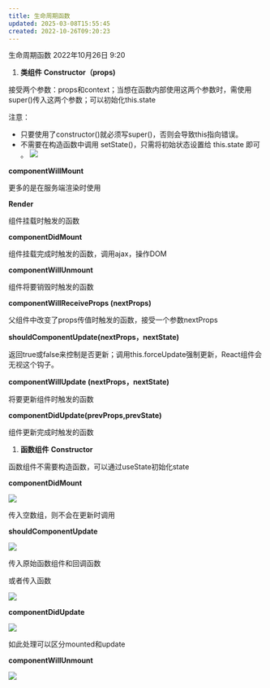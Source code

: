 ```yaml
---
title: 生命周期函数
updated: 2025-03-08T15:55:45
created: 2022-10-26T09:20:23
---
```


生命周期函数
2022年10月26日
9:20

1.  **类组件**
**Constructor（props)**

接受两个参数：props和context；当想在函数内部使用这两个参数时，需使用super()传入这两个参数；可以初始化this.state

注意：
- 只要使用了constructor()就必须写super()，否则会导致this指向错误。
- 不需要在构造函数中调用 setState()，只需将初始状态设置给 this.state 即可 。
![](C:\Users\hvgub\AppData\Local\Temp\第一笔记本\pandoc/media/image1.png)

**componentWillMount**

更多的是在服务端渲染时使用

**Render**

组件挂载时触发的函数

**componentDidMount**

组件挂载完成时触发的函数，调用ajax，操作DOM

**componentWillUnmount**

组件将要销毁时触发的函数

**componentWillReceiveProps (nextProps)**

父组件中改变了props传值时触发的函数，接受一个参数nextProps

**shouldComponentUpdate(nextProps，nextState)**

返回true或false来控制是否更新；调用this.forceUpdate强制更新，React组件会无视这个钩子。

**componentWillUpdate (nextProps，nextState)**

将要更新组件时触发的函数

**componentDidUpdate(prevProps,prevState)**

组件更新完成时触发的函数

1.  **函数组件**
**Constructor**

函数组件不需要构造函数，可以通过useState初始化state

**componentDidMount**

![](C:\Users\hvgub\AppData\Local\Temp\第一笔记本\pandoc/media/image2.png)

传入空数组，则不会在更新时调用

**shouldComponentUpdate**

![](C:\Users\hvgub\AppData\Local\Temp\第一笔记本\pandoc/media/image3.png)

传入原始函数组件和回调函数

或者传入函数

![](C:\Users\hvgub\AppData\Local\Temp\第一笔记本\pandoc/media/image4.png)

**componentDidUpdate**

![](C:\Users\hvgub\AppData\Local\Temp\第一笔记本\pandoc/media/image5.png)

如此处理可以区分mounted和update

**componentWillUnmount**

![](C:\Users\hvgub\AppData\Local\Temp\第一笔记本\pandoc/media/image6.png)

